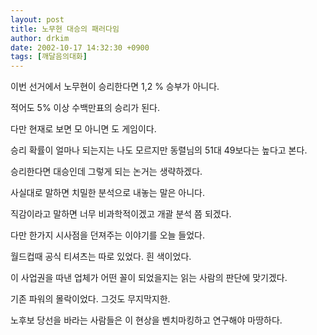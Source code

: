 ```yaml
---
layout: post
title: 노무현 대승의 패러다임
author: drkim
date: 2002-10-17 14:32:30 +0900
tags: [깨달음의대화]
---
```

이번 선거에서 노무현이 승리한다면 1,2 % 승부가 아니다.
  
적어도 5% 이상 수백만표의 승리가 된다.
  
다만 현재로 보면 모 아니면 도 게임이다.
  
승리 확률이 얼마나 되는지는 나도 모르지만 동렬님의 51대 49보다는 높다고 본다.
  

  
승리한다면 대승인데 그렇게 되는 논거는 생략하겠다.
  
사실대로 말하면 치밀한 분석으로 내놓는 말은 아니다.
  
직감이라고 말하면 너무 비과학적이겠고 개괄 분석 쯤 되겠다.
  

  
다만 한가지 시사점을 던져주는 이야기를 오늘 들었다.
  

  
월드컵때 공식 티셔츠는 따로 있었다. 흰 색이었다.
  
이 사업권을 따낸 업체가 어떤 꼴이 되었을지는 읽는 사람의 판단에 맞기겠다.
  
기존 파워의 몰락이었다. 그것도 무지막지한.
  
노후보 당선을 바라는 사람들은 이 현상을 벤치마킹하고 연구해야 마땅하다.